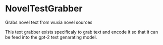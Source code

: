 # NovelTestGrabber
Grabs novel text from wuxia novel sources

This text grabber exists specificaly to grab text and encode it so that it can be feed into the gpt-2 text genarating model.

